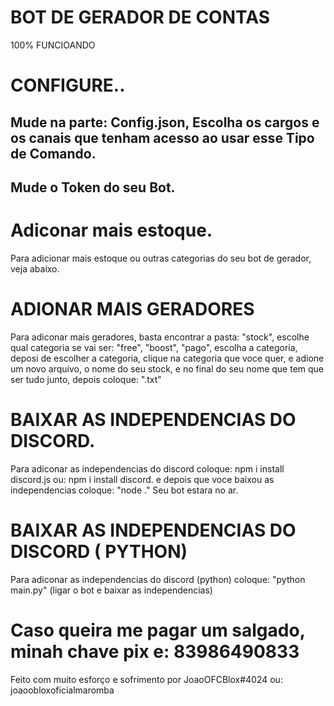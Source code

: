 # BOT DE GERADOR DE CONTAS
100% FUNCIOANDO

# CONFIGURE..
## Mude na parte: Config.json, Escolha os cargos e os canais que tenham acesso ao usar esse Tipo de Comando.
## Mude o Token do seu Bot.

# Adiconar mais estoque.
Para adicionar mais estoque ou outras categorias do seu bot de gerador, veja abaixo.
# ADIONAR MAIS GERADORES 
Para adiconar mais geradores, basta encontrar a pasta: "stock", escolhe qual categoria se vai ser: "free", "boost", "pago", escolha a categoria, deposi de escolher a categoria, clique na categoria que voce quer, e adione um novo arquivo, 
o nome do seu stock, e no final do seu nome que tem que ser tudo junto, depois 
coloque: ".txt"

# BAIXAR AS INDEPENDENCIAS DO DISCORD.
Para adiconar as independencias do discord coloque:
npm i install discord.js ou: npm i install discord.
e depois que voce baixou as independencias coloque: "node ." Seu bot estara no ar.
# BAIXAR AS INDEPENDENCIAS DO DISCORD ( PYTHON)
Para adiconar as independencias do discord (python) coloque:
"python main.py" (ligar o bot e baixar as independencias)

# Caso queira me pagar um salgado, minah chave pix e: 83986490833
Feito com muito esforço e sofrimento por JoaoOFCBlox#4024 ou: joaoobloxoficialmaromba
